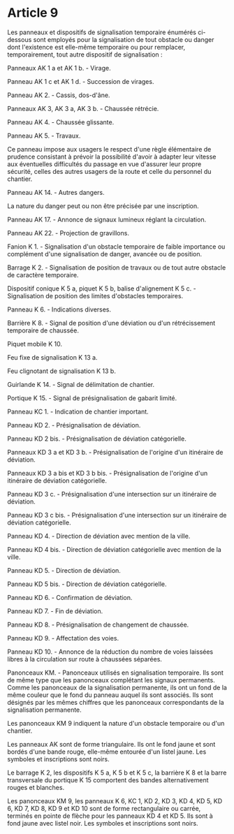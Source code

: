 # Article 9

Les panneaux et dispositifs de signalisation temporaire énumérés ci-dessous sont employés pour la signalisation de tout obstacle ou danger dont l'existence est elle-même temporaire ou pour remplacer, temporairement, tout autre dispositif de signalisation :

Panneaux AK 1 a et AK 1 b. - Virage.

Panneau AK 1 c et AK 1 d. - Succession de virages.

Panneau AK 2. - Cassis, dos-d'âne.

Panneaux AK 3, AK 3 a, AK 3 b. - Chaussée rétrécie.

Panneau AK 4. - Chaussée glissante.

Panneau AK 5. - Travaux.

Ce panneau impose aux usagers le respect d'une règle élémentaire de prudence consistant à prévoir la possibilité d'avoir à adapter leur vitesse aux éventuelles difficultés du passage en vue d'assurer leur propre sécurité, celles des autres usagers de la route et celle du personnel du chantier.

Panneau AK 14. - Autres dangers.

La nature du danger peut ou non être précisée par une inscription.

Panneau AK 17. - Annonce de signaux lumineux réglant la circulation.

Panneau AK 22. - Projection de gravillons.

Fanion K 1. - Signalisation d'un obstacle temporaire de faible importance ou complément d'une signalisation de danger, avancée ou de position.

Barrage K 2. - Signalisation de position de travaux ou de tout autre obstacle de caractère temporaire.

Dispositif conique K 5 a, piquet K 5 b, balise d'alignement K 5 c. - Signalisation de position des limites d'obstacles temporaires.

Panneau K 6. - Indications diverses.

Barrière K 8. - Signal de position d'une déviation ou d'un rétrécissement temporaire de chaussée.

Piquet mobile K 10.

Feu fixe de signalisation K 13 a.

Feu clignotant de signalisation K 13 b.

Guirlande K 14. - Signal de délimitation de chantier.

Portique K 15. - Signal de présignalisation de gabarit limité.

Panneau KC 1. - Indication de chantier important.

Panneau KD 2. - Présignalisation de déviation.

Panneau KD 2 bis. - Présignalisation de déviation catégorielle.

Panneaux KD 3 a et KD 3 b. - Présignalisation de l'origine d'un itinéraire de déviation.

Panneaux KD 3 a bis et KD 3 b bis. - Présignalisation de l'origine d'un itinéraire de déviation catégorielle.

Panneau KD 3 c. - Présignalisation d'une intersection sur un itinéraire de déviation.

Panneau KD 3 c bis. - Présignalisation d'une intersection sur un itinéraire de déviation catégorielle.

Panneau KD 4. - Direction de déviation avec mention de la ville.

Panneau KD 4 bis. - Direction de déviation catégorielle avec mention de la ville.

Panneau KD 5. - Direction de déviation.

Panneau KD 5 bis. - Direction de déviation catégorielle.

Panneau KD 6. - Confirmation de déviation.

Panneau KD 7. - Fin de déviation.

Panneau KD 8. - Présignalisation de changement de chaussée.

Panneau KD 9. - Affectation des voies.

Panneau KD 10. - Annonce de la réduction du nombre de voies laissées libres à la circulation sur route à chaussées séparées.

Panonceaux KM. - Panonceaux utilisés en signalisation temporaire. Ils sont de même type que les panonceaux complétant les signaux permanents. Comme les panonceaux de la signalisation permanente, ils ont un fond de la même couleur que le fond du panneau auquel ils sont associés. Ils sont désignés par les mêmes chiffres que les panonceaux correspondants de la signalisation permanente.

Les panonceaux KM 9 indiquent la nature d'un obstacle temporaire ou d'un chantier.

Les panneaux AK sont de forme triangulaire. Ils ont le fond jaune et sont bordés d'une bande rouge, elle-même entourée d'un listel jaune. Les symboles et inscriptions sont noirs.

Le barrage K 2, les dispositifs K 5 a, K 5 b et K 5 c, la barrière K 8 et la barre transversale du portique K 15 comportent des bandes alternativement rouges et blanches.

Les panonceaux KM 9, les panneaux K 6, KC 1, KD 2, KD 3, KD 4, KD 5, KD 6, KD 7, KD 8, KD 9 et KD 10 sont de forme rectangulaire ou carrée, terminés en pointe de flèche pour les panneaux KD 4 et KD 5. Ils sont à fond jaune avec listel noir. Les symboles et inscriptions sont noirs.
